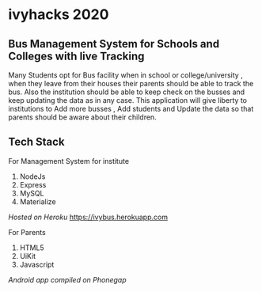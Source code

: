 # ivyhacks 2020
## Bus Management System for Schools and Colleges with live Tracking
Many Students opt for Bus facility when in school or college/university , when they leave from their houses their parents should be able to track the bus. Also the institution should
be able to keep check on the busses and keep updating the data as in any case. This application will give liberty to institutions to Add more busses , Add students and Update the data
so that parents should be aware about their children.

## Tech Stack
For Management System for institute
1. NodeJs
2. Express
3. MySQL
4. Materialize

*Hosted on Heroku* 
https://ivybus.herokuapp.com

For Parents
1. HTML5
2. UiKit
3. Javascript

*Android app compiled on Phonegap*
